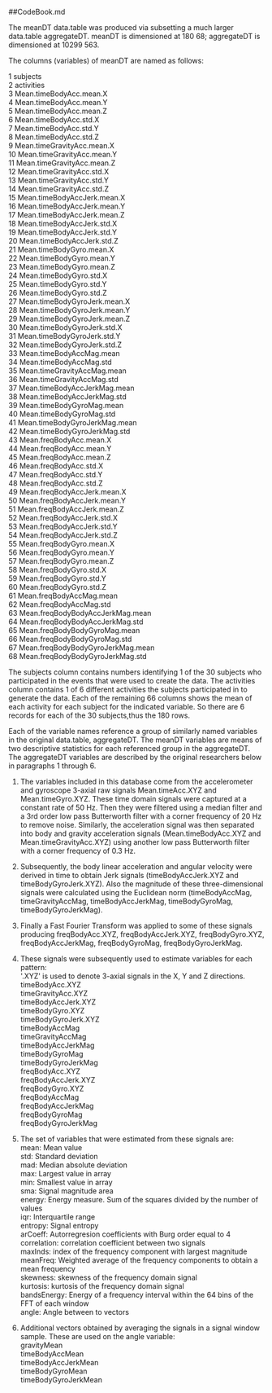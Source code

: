 ##CodeBook.md

The meanDT data.table was produced via subsetting a much larger data.table aggregateDT. meanDT is dimensioned 
at 180 68; aggregateDT is dimensioned at 10299 563.   

The columns (variables) of meanDT are named as follows:  

 1  subjects    
 2  activities   
 3  Mean.timeBodyAcc.mean.X      
 4  Mean.timeBodyAcc.mean.Y  
 5  Mean.timeBodyAcc.mean.Z   
 6  Mean.timeBodyAcc.std.X          
 7  Mean.timeBodyAcc.std.Y           
 8  Mean.timeBodyAcc.std.Z   
 9  Mean.timeGravityAcc.mean.X  
 10 Mean.timeGravityAcc.mean.Y    
 11 Mean.timeGravityAcc.mean.Z   
 12 Mean.timeGravityAcc.std.X        
 13 Mean.timeGravityAcc.std.Y     
 14 Mean.timeGravityAcc.std.Z       
 15 Mean.timeBodyAccJerk.mean.X          
 16 Mean.timeBodyAccJerk.mean.Y    
 17 Mean.timeBodyAccJerk.mean.Z     
 18 Mean.timeBodyAccJerk.std.X       
 19 Mean.timeBodyAccJerk.std.Y    
 20 Mean.timeBodyAccJerk.std.Z   
 21 Mean.timeBodyGyro.mean.X         
 22 Mean.timeBodyGyro.mean.Y    
 23 Mean.timeBodyGyro.mean.Z    
 24 Mean.timeBodyGyro.std.X          
 25 Mean.timeBodyGyro.std.Y     
 26 Mean.timeBodyGyro.std.Z   
 27 Mean.timeBodyGyroJerk.mean.X       
 28 Mean.timeBodyGyroJerk.mean.Y   
 29 Mean.timeBodyGyroJerk.mean.Z    
 30 Mean.timeBodyGyroJerk.std.X      
 31 Mean.timeBodyGyroJerk.std.Y   
 32 Mean.timeBodyGyroJerk.std.Z   
 33 Mean.timeBodyAccMag.mean         
 34 Mean.timeBodyAccMag.std     
 35 Mean.timeGravityAccMag.mean    
 36 Mean.timeGravityAccMag.std       
 37 Mean.timeBodyAccJerkMag.mean    
 38 Mean.timeBodyAccJerkMag.std    
 39 Mean.timeBodyGyroMag.mean        
 40 Mean.timeBodyGyroMag.std    
 41 Mean.timeBodyGyroJerkMag.mean   
 42 Mean.timeBodyGyroJerkMag.std     
 43 Mean.freqBodyAcc.mean.X     
 44 Mean.freqBodyAcc.mean.Y      
 45 Mean.freqBodyAcc.mean.Z          
 46 Mean.freqBodyAcc.std.X      
 47 Mean.freqBodyAcc.std.Y    
 48 Mean.freqBodyAcc.std.Z           
 49 Mean.freqBodyAccJerk.mean.X    
 50 Mean.freqBodyAccJerk.mean.Y   
 51 Mean.freqBodyAccJerk.mean.Z      
 52 Mean.freqBodyAccJerk.std.X    
 53 Mean.freqBodyAccJerk.std.Y   
 54 Mean.freqBodyAccJerk.std.Z       
 55 Mean.freqBodyGyro.mean.X     
 56 Mean.freqBodyGyro.mean.Y    
 57 Mean.freqBodyGyro.mean.Z         
 58 Mean.freqBodyGyro.std.X    
 59 Mean.freqBodyGyro.std.Y   
 60 Mean.freqBodyGyro.std.Z          
 61 Mean.freqBodyAccMag.mean    
 62 Mean.freqBodyAccMag.std      
 63 Mean.freqBodyBodyAccJerkMag.mean   
 64 Mean.freqBodyBodyAccJerkMag.std    
 65 Mean.freqBodyBodyGyroMag.mean  
 66 Mean.freqBodyBodyGyroMag.std       
 67 Mean.freqBodyBodyGyroJerkMag.mean     
 68 Mean.freqBodyBodyGyroJerkMag.std   

The subjects column contains numbers identifying 1 of the 30 subjects who participated in the events that were 
used to create the data. The activities column contains 1 of 6 different activities the subjects participated 
in to generate the data. Each of the remaining 66 columns shows the mean of each activity for each subject for
the indicated variable. So there are 6 records for each of the 30 subjects,thus the 180 rows.

Each of the variable names reference a group of similarly named variables in the original data.table, aggregateDT. The
meanDT variables are means of two descriptive statistics for each referenced group in the aggregateDT. The aggregateDT
variables are described by the original researchers below in paragraphs 1 through 6.

1. The variables included in this database come from the accelerometer and gyroscope 3-axial raw signals 
Mean.timeAcc.XYZ and Mean.timeGyro.XYZ. These time domain signals were captured at a constant rate of 50 Hz. 
Then they were filtered using a median filter and a 3rd order low pass Butterworth filter with a corner 
frequency of 20 Hz to remove noise. Similarly, the acceleration signal was then separated into body and 
gravity acceleration signals (Mean.timeBodyAcc.XYZ and Mean.timeGravityAcc.XYZ) using another low pass 
Butterworth filter with a corner frequency of 0.3 Hz. 

2. Subsequently, the body linear acceleration and angular velocity were derived in time to obtain Jerk signals
(timeBodyAccJerk.XYZ and timeBodyGyroJerk.XYZ). Also the magnitude of these three-dimensional signals were 
calculated using the Euclidean norm (timeBodyAccMag, timeGravityAccMag, timeBodyAccJerkMag, timeBodyGyroMag, 
timeBodyGyroJerkMag). 

3. Finally a Fast Fourier Transform was applied to some of these signals producing freqBodyAcc.XYZ, 
freqBodyAccJerk.XYZ, freqBodyGyro.XYZ, freqBodyAccJerkMag, freqBodyGyroMag, freqBodyGyroJerkMag. 

4. These signals were subsequently used to estimate variables for each pattern:  
'.XYZ' is used to denote 3-axial signals in the X, Y and Z directions.   
timeBodyAcc.XYZ   
timeGravityAcc.XYZ   
timeBodyAccJerk.XYZ   
timeBodyGyro.XYZ   
timeBodyGyroJerk.XYZ   
timeBodyAccMag   
timeGravityAccMag   
timeBodyAccJerkMag   
timeBodyGyroMag   
timeBodyGyroJerkMag   
freqBodyAcc.XYZ   
freqBodyAccJerk.XYZ   
freqBodyGyro.XYZ   
freqBodyAccMag   
freqBodyAccJerkMag   
freqBodyGyroMag   
freqBodyGyroJerkMag   

5. The set of variables that were estimated from these signals are:   
mean: Mean value   
std: Standard deviation   
mad: Median absolute deviation   
max: Largest value in array   
min: Smallest value in array   
sma: Signal magnitude area   
energy: Energy measure. Sum of the squares divided by the number of values   
iqr: Interquartile range   
entropy: Signal entropy    
arCoeff: Autorregresion coefficients with Burg order equal to 4   
correlation: correlation coefficient between two signals   
maxInds: index of the frequency component with largest magnitude   
meanFreq: Weighted average of the frequency components to obtain a mean frequency   
skewness: skewness of the frequency domain signal   
kurtosis: kurtosis of the frequency domain signal    
bandsEnergy: Energy of a frequency interval within the 64 bins of the FFT of each window   
angle: Angle between to vectors     

6. Additional vectors obtained by averaging the signals in a signal window sample. These are used on the angle 
variable:    
gravityMean   
timeBodyAccMean   
timeBodyAccJerkMean     
timeBodyGyroMean   
timeBodyGyroJerkMean   
